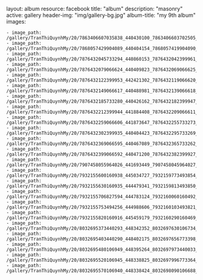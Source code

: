 
layout: album
resource: facebook
title: "album"
description: "masonry"
active: gallery
header-img: "img/gallery-bg.jpg"
album-title: "my 9th album"
images:
    
    - image_path: /gallery/TranThiQuynhMy/20/7863406607035838_440430100_7863406603702505_7516807996661709758_n.jpg
    - image_path: /gallery/TranThiQuynhMy/20/7868057429904089_440404154_7868057419904090_668673549512654894_n.jpg
    - image_path: /gallery/TranThiQuynhMy/20/7876432045733294_440860153_7876432042399961_7875936274964525252_n.jpg
    - image_path: /gallery/TranThiQuynhMy/20/7876432079066624_440409823_7876432069066625_2514749424198399239_n.jpg
    - image_path: /gallery/TranThiQuynhMy/20/7876432122399953_442421302_7876432119066620_2798712719377857956_n.jpg
    - image_path: /gallery/TranThiQuynhMy/20/7876432149066617_440488981_7876432139066618_1371345968202979623_n.jpg
    - image_path: /gallery/TranThiQuynhMy/20/7876432185733280_440426162_7876432182399947_2581292760008433943_n.jpg
    - image_path: /gallery/TranThiQuynhMy/20/7876432212399944_441884408_7876432209066611_9187862442618872721_n.jpg
    - image_path: /gallery/TranThiQuynhMy/20/7876432259066606_441873647_7876432255733273_1812318931876086353_n.jpg
    - image_path: /gallery/TranThiQuynhMy/20/7876432302399935_440404423_7876432295733269_6407390300931442057_n.jpg
    - image_path: /gallery/TranThiQuynhMy/20/7876432369066595_440467089_7876432365733262_3254008936376282456_n.jpg
    - image_path: /gallery/TranThiQuynhMy/20/7876432399066592_440471200_7876432382399927_6769987495220220519_n.jpg
    - image_path: /gallery/TranThiQuynhMy/20/7907458055964026_441693449_7907458045964027_5870879731040552597_n.jpg
    - image_path: /gallery/TranThiQuynhMy/20/7932155600160938_445034727_7932159773493854_1950402631861728554_n.jpg
    - image_path: /gallery/TranThiQuynhMy/20/7932155630160935_444479341_7932159813493850_5931779352870330659_n.jpg
    - image_path: /gallery/TranThiQuynhMy/20/7932155706827594_444783124_7932160060160492_7764704178253310084_n.jpg
    - image_path: /gallery/TranThiQuynhMy/20/7932155753494256_444988606_7932160103493821_3886661243671814456_n.jpg
    - image_path: /gallery/TranThiQuynhMy/20/7932155820160916_445459179_7932160290160469_4346416003966008525_n.jpg
    - image_path: /gallery/TranThiQuynhMy/20/8032695373440293_448342352_8032697630106734_2162900932848619445_n.jpg
    - image_path: /gallery/TranThiQuynhMy/20/8032695403440290_448402175_8032697656773398_6296640743321145044_n.jpg
    - image_path: /gallery/TranThiQuynhMy/20/8032695480106949_448395264_8032697973440033_8324721146208670301_n.jpg
    - image_path: /gallery/TranThiQuynhMy/20/8032695520106945_448338825_8032697996773364_57302898233417708_n.jpg
    - image_path: /gallery/TranThiQuynhMy/20/8032695570106940_448338424_8032698090106688_7862888110809023635_n.jpg